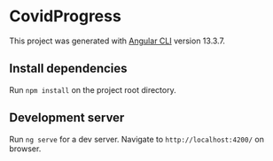 # CovidProgress

This project was generated with [Angular CLI](https://github.com/angular/angular-cli) version 13.3.7.

## Install dependencies
Run `npm install` on the project root directory.

## Development server

Run `ng serve` for a dev server. Navigate to `http://localhost:4200/` on browser.
